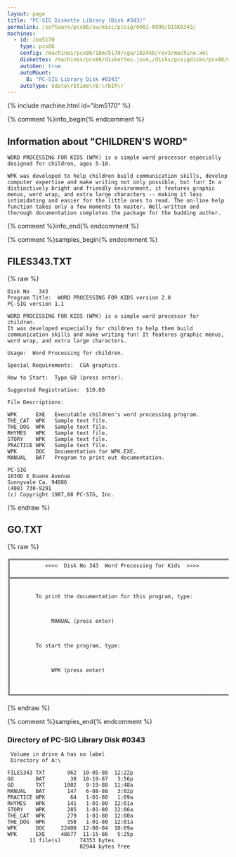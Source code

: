 ```yaml
---
layout: page
title: "PC-SIG Diskette Library (Disk #343)"
permalink: /software/pcx86/sw/misc/pcsig/0001-0999/DISK0343/
machines:
  - id: ibm5170
    type: pcx86
    config: /machines/pcx86/ibm/5170/cga/1024kb/rev3/machine.xml
    diskettes: /machines/pcx86/diskettes.json,/disks/pcsigdisks/pcx86/diskettes.json
    autoGen: true
    autoMount:
      B: "PC-SIG Library Disk #0343"
    autoType: $date\r$time\rB:\rDIR\r
---
```


{% include machine.html id="ibm5170" %}

{% comment %}info_begin{% endcomment %}

## Information about "CHILDREN'S WORD"

    WORD PROCESSING FOR KIDS (WPK) is a simple word processor especially
    designed for children, ages 5-10.
    
    WPK was developed to help children build communication skills, develop
    computer expertise and make writing not only possible, but fun! In a
    distinctively bright and friendly environment, it features graphic
    menus, word wrap, and extra large characters -- making it less
    intimidating and easier for the little ones to read. The on-line help
    function takes only a few moments to master. Well-written and
    thorough documentation completes the package for the budding author.
{% comment %}info_end{% endcomment %}

{% comment %}samples_begin{% endcomment %}

## FILES343.TXT

{% raw %}
```
Disk No   343
Program Title:  WORD PROCESSING FOR KIDS version 2.0
PC-SIG version 1.1
 
WORD PROCESSING FOR KIDS (WPK) is a simple word processor for children.
It was developed especially for children to help them build
communication skills and make writing fun! It features graphic menus,
word wrap, and extra large characters.
 
Usage:  Word Processing for children.
 
Special Requirements:  CGA graphics.
 
How to Start:  Type GO (press enter).
 
Suggested Registration:  $10.00
 
File Descriptions:
 
WPK      EXE   Executable children's word processing program.
THE_CAT  WPK   Sample text file.
THE_DOG  WPK   Sample text file.
RHYMES   WPK   Sample text file.
STORY    WPK   Sample text file.
PRACTICE WPK   Sample text file.
WPK      DOC   Documentation for WPK.EXE.
MANUAL   BAT   Program to print out documentation.
 
PC-SIG
1030D E Duane Avenue
Sunnyvale Ca. 94086
(408) 730-9291
(c) Copyright 1987,88 PC-SIG, Inc.

```
{% endraw %}

## GO.TXT

{% raw %}
```
╔═════════════════════════════════════════════════════════════════════════╗
║           <<<<  Disk No 343  Word Processing for Kids  >>>>             ║
╠═════════════════════════════════════════════════════════════════════════╣
║                                                                         ║
║        To print the documentation for this program, type:               ║
║                                                                         ║
║             MANUAL (press enter)                                        ║
║                                                                         ║
║        To start the program, type:                                      ║
║                                                                         ║
║             WPK (press enter)                                           ║
║                                                                         ║
╚═════════════════════════════════════════════════════════════════════════╝
```
{% endraw %}

{% comment %}samples_end{% endcomment %}

### Directory of PC-SIG Library Disk #0343

     Volume in drive A has no label
     Directory of A:\

    FILES343 TXT       962  10-05-88  12:22p
    GO       BAT        38  10-19-87   3:56p
    GO       TXT      1002   9-19-88  11:48a
    MANUAL   BAT       147   6-08-88   3:02p
    PRACTICE WPK        64   1-01-80   1:09a
    RHYMES   WPK       141   1-01-80  12:01a
    STORY    WPK       285   1-01-80  12:06a
    THE_CAT  WPK       279   1-01-80  12:00a
    THE_DOG  WPK       358   1-01-80  12:01a
    WPK      DOC     22400  12-08-84  10:09a
    WPK      EXE     48677  11-15-86   5:25p
           11 file(s)      74353 bytes
                           82944 bytes free
